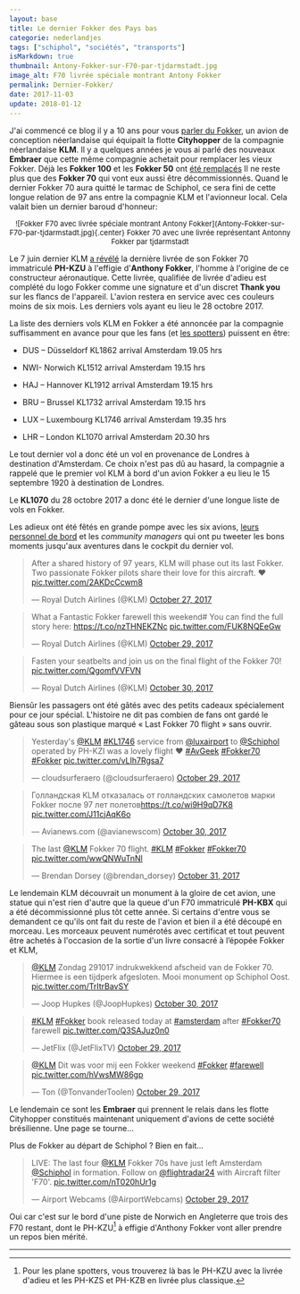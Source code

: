 ```yaml
---
layout: base
title: Le dernier Fokker des Pays bas
categorie: nederlandjes
tags: ["schiphol", "sociétés", "transports"]
isMarkdown: true
thumbnail: Antony-Fokker-sur-F70-par-tjdarmstadt.jpg
image_alt: F70 livrée spéciale montrant Antony Fokker
permalink: Dernier-Fokker/
date: 2017-11-03
update: 2018-01-12
---
```


J'ai commencé ce blog il y a 10 ans pour vous [parler du Fokker](/hier-en-fokker), un avion de conception néerlandaise qui équipait la flotte **Cityhopper** de la compagnie néerlandaise **KLM**. Il y a quelques années je vous ai parlé des nouveaux **Embraer** que cette même compagnie achetait pour remplacer les vieux Fokker. Déjà les **Fokker 100** et les **Fokker 50** ont [été remplacés](/pas-hier-pas-en-fokker) Il ne reste plus que des **Fokker 70** qui vont eux aussi être décommissionnés. Quand le dernier Fokker 70 aura quitté le tarmac de Schiphol, ce sera fini de cette longue relation de 97 ans entre la compagnie KLM et l'avionneur local. Cela valait bien un dernier baroud d'honneur:

<!-- HTML -->
<div style="text-align:center; margin: auto; font-size:small;">
<!-- / HTML -->
![Fokker F70 avec livrée spéciale montrant Antony Fokker](Antony-Fokker-sur-F70-par-tjdarmstadt.jpg){.center}
Fokker 70 avec une livrée représentant Antonny Fokker par tjdarmstadt
<!-- HTML -->
</div>
<!-- / HTML -->

Le 7 juin dernier KLM [a révélé](http://news.klm.com/portrait-of-anthony-fokker-to-adorn-fokker-70-tail/) la dernière livrée de son Fokker 70 immatriculé **PH-KZU** à l'effigie d'**Anthony Fokker**, l'homme à l'origine de ce constructeur aéronautique. Cette livrée, qualifiée de livrée d'adieu est complété du logo Fokker comme une signature et d'un discret **Thank you** sur les flancs de l'appareil. L'avion restera en service avec ces couleurs moins de six mois. Les derniers vols ayant eu lieu le 28 octobre 2017.

La liste des derniers vols KLM en Fokker a été annoncée par la compagnie suffisamment en avance pour que les fans (et [les spotters](/vliegtuigspotters)) puissent en être:
<!--excerpt-->
- DUS – Düsseldorf KL1862 arrival Amsterdam 19.05 hrs

- NWI- Norwich KL1512 arrival Amsterdam 19.15 hrs

- HAJ – Hannover KL1912 arrival Amsterdam 19.15 hrs

- BRU – Brussel KL1732 arrival Amsterdam 19.15 hrs

- LUX – Luxembourg KL1746 arrival Amsterdam 19.35 hrs

- LHR – London KL1070 arrival Amsterdam 20.30 hrs


Le tout dernier vol a donc été un vol en provenance de Londres à destination d'Amsterdam. Ce choix n'est pas dû au hasard, la compagnie a rappelé que le premier vol KLM à bord d'un avion Fokker a eu lieu le 15 septembre 1920 à destination de Londres. 

Le **KL1070** du 28 octobre 2017 a donc été le dernier d'une longue liste de vols en Fokker. 

Les adieux ont été fêtés en grande pompe avec les six avions, [leurs personnel de bord](https://blog.klm.com/our-fokkers-a-fleet-full-of-memories/) et les *community managers* qui ont pu tweeter les bons moments jusqu'aux aventures dans le cockpit du dernier vol.

<!-- HTML -->
<div class="flex flex-col items-center">
<blockquote class="twitter-tweet" data-lang="en"><p lang="en" dir="ltr">After a shared history of 97 years, KLM will phase out its last Fokker. Two passionate Fokker pilots share their love for this aircraft. ♥ <a href="https://t.co/2AKDcCcwm8">pic.twitter.com/2AKDcCcwm8</a></p>&mdash; Royal Dutch Airlines (@KLM) <a href="https://twitter.com/KLM/status/923831217996386304?ref_src=twsrc%5Etfw">October 27, 2017</a></blockquote>
<script async src="https://platform.twitter.com/widgets.js" charset="utf-8"></script>
</div>

<div class="flex flex-col items-center">
<blockquote class="twitter-tweet" data-lang="en"><p lang="en" dir="ltr">What a Fantastic Fokker farewell this weekend# You can find the full story here: <a href="https://t.co/nzTHNEKZNc">https://t.co/nzTHNEKZNc</a> <a href="https://t.co/FUK8NQEeGw">pic.twitter.com/FUK8NQEeGw</a></p>&mdash; Royal Dutch Airlines (@KLM) <a href="https://twitter.com/KLM/status/924688978112106499?ref_src=twsrc%5Etfw">October 29, 2017</a></blockquote>
<script async src="https://platform.twitter.com/widgets.js" charset="utf-8"></script>
</div>

<div class="flex flex-col items-center">
<blockquote class="twitter-tweet" data-lang="en"><p lang="en" dir="ltr">Fasten your seatbelts and join us on the final flight of the Fokker 70! <a href="https://t.co/QgomfVVFVN">pic.twitter.com/QgomfVVFVN</a></p>&mdash; Royal Dutch Airlines (@KLM) <a href="https://twitter.com/KLM/status/925010910502060032?ref_src=twsrc%5Etfw">October 30, 2017</a></blockquote>
<script async src="https://platform.twitter.com/widgets.js" charset="utf-8"></script>
</div>
<!-- / HTML -->

Biensûr les passagers ont été gâtés avec des petits cadeaux spécialement pour ce jour spécial. L'histoire ne dit pas combien de fans ont gardé le gâteau sous son plastique marqué « Last Fokker 70 flight » sans ouvrir.

<!-- HTML -->
<div class="flex flex-col items-center">
<blockquote class="twitter-tweet" data-lang="en"><p lang="en" dir="ltr">Yesterday&#39;s <a href="https://twitter.com/KLM?ref_src=twsrc%5Etfw">@KLM</a> <a href="https://twitter.com/hashtag/KL1746?src=hash&amp;ref_src=twsrc%5Etfw">#KL1746</a> service from <a href="https://twitter.com/luxairport?ref_src=twsrc%5Etfw">@luxairport</a> to <a href="https://twitter.com/Schiphol?ref_src=twsrc%5Etfw">@Schiphol</a> operated by PH-KZI was a lovely flight ♥ <a href="https://twitter.com/hashtag/AvGeek?src=hash&amp;ref_src=twsrc%5Etfw">#AvGeek</a> <a href="https://twitter.com/hashtag/Fokker70?src=hash&amp;ref_src=twsrc%5Etfw">#Fokker70</a> <a href="https://twitter.com/hashtag/Fokker?src=hash&amp;ref_src=twsrc%5Etfw">#Fokker</a> <a href="https://t.co/vLIh7Rgsa7">pic.twitter.com/vLIh7Rgsa7</a></p>&mdash; cloudsurferaero (@cloudsurferaero) <a href="https://twitter.com/cloudsurferaero/status/924558245255090177?ref_src=twsrc%5Etfw">October 29, 2017</a></blockquote>
<script async src="https://platform.twitter.com/widgets.js" charset="utf-8"></script>
</div>
<!-- / HTML -->
<!-- HTML -->
<div class="flex flex-col items-center">
<blockquote class="twitter-tweet" data-lang="en"><p lang="ru" dir="ltr">Голландская KLM отказалась от голландских самолетов марки Fokker после 97 лет полетов<a href="https://t.co/wi9H9qD7K8">https://t.co/wi9H9qD7K8</a> <a href="https://t.co/J11cjAqK6o">pic.twitter.com/J11cjAqK6o</a></p>&mdash; Avianews.com (@avianewscom) <a href="https://twitter.com/avianewscom/status/925062138770665473?ref_src=twsrc%5Etfw">October 30, 2017</a></blockquote>
<script async src="https://platform.twitter.com/widgets.js" charset="utf-8"></script>
</div>
<div class="flex flex-col items-center">
<blockquote class="twitter-tweet" data-lang="en"><p lang="da" dir="ltr">The last <a href="https://twitter.com/KLM?ref_src=twsrc%5Etfw">@KLM</a> Fokker 70 flight. <a href="https://twitter.com/hashtag/KLM?src=hash&amp;ref_src=twsrc%5Etfw">#KLM</a> <a href="https://twitter.com/hashtag/Fokker?src=hash&amp;ref_src=twsrc%5Etfw">#Fokker</a> <a href="https://twitter.com/hashtag/Fokker70?src=hash&amp;ref_src=twsrc%5Etfw">#Fokker70</a> <a href="https://t.co/wwQNWuTnNl">pic.twitter.com/wwQNWuTnNl</a></p>&mdash; Brendan Dorsey (@brendan_dorsey) <a href="https://twitter.com/brendan_dorsey/status/925420177830940672?ref_src=twsrc%5Etfw">October 31, 2017</a></blockquote>
<script async src="https://platform.twitter.com/widgets.js" charset="utf-8"></script>
</div>
<!-- / HTML -->

Le lendemain KLM découvrait un monument à la gloire de cet avion, une statue qui n'est rien d'autre que la queue d'un F70 immatriculé **PH-KBX** qui a été décommissionné plus tôt cette année. Si certains d'entre vous se demandent ce qu'ils ont fait du reste de l'avion et bien il a été découpé en morceau. Les morceaux peuvent numérotés avec certificat et tout peuvent être  achetés à l'occasion de la sortie d'un livre consacré à l’épopée Fokker et KLM,

<!-- HTML -->
<div class="flex flex-col items-center">
<blockquote class="twitter-tweet" data-lang="en"><p lang="nl" dir="ltr"><a href="https://twitter.com/KLM?ref_src=twsrc%5Etfw">@KLM</a> Zondag 291017 indrukwekkend afscheid van de Fokker 70. Hiermee is een tijdperk afgesloten. Mooi monument op Schiphol Oost. <a href="https://t.co/TrItrBavSY">pic.twitter.com/TrItrBavSY</a></p>&mdash; Joop Hupkes (@JoopHupkes) <a href="https://twitter.com/JoopHupkes/status/925114569785331712?ref_src=twsrc%5Etfw">October 30, 2017</a></blockquote>
<script async src="https://platform.twitter.com/widgets.js" charset="utf-8"></script>

</div>
<div class="flex flex-col items-center">
<blockquote class="twitter-tweet" data-lang="en"><p lang="en" dir="ltr"><a href="https://twitter.com/hashtag/KLM?src=hash&amp;ref_src=twsrc%5Etfw">#KLM</a> <a href="https://twitter.com/hashtag/Fokker?src=hash&amp;ref_src=twsrc%5Etfw">#Fokker</a> book released today at <a href="https://twitter.com/hashtag/amsterdam?src=hash&amp;ref_src=twsrc%5Etfw">#amsterdam</a> after <a href="https://twitter.com/hashtag/Fokker70?src=hash&amp;ref_src=twsrc%5Etfw">#Fokker70</a> farewell <a href="https://t.co/Q3SAJuz0n0">pic.twitter.com/Q3SAJuz0n0</a></p>&mdash; JetFlix (@JetFlixTV) <a href="https://twitter.com/JetFlixTV/status/924599424357191681?ref_src=twsrc%5Etfw">October 29, 2017</a></blockquote>
<script async src="https://platform.twitter.com/widgets.js" charset="utf-8"></script>

<blockquote class="twitter-tweet" data-lang="en"><p lang="nl" dir="ltr"><a href="https://twitter.com/KLM?ref_src=twsrc%5Etfw">@KLM</a> Dit was voor mij een Fokker weekend <a href="https://twitter.com/hashtag/Fokker?src=hash&amp;ref_src=twsrc%5Etfw">#Fokker</a> <a href="https://twitter.com/hashtag/farewell?src=hash&amp;ref_src=twsrc%5Etfw">#farewell</a> <a href="https://t.co/hVwsMW86gp">pic.twitter.com/hVwsMW86gp</a></p>&mdash; Ton (@TonvanderToolen) <a href="https://twitter.com/TonvanderToolen/status/924693179865096193?ref_src=twsrc%5Etfw">October 29, 2017</a></blockquote>
<script async src="https://platform.twitter.com/widgets.js" charset="utf-8"></script>

</div>
<!-- / HTML -->

Le lendemain ce sont les **Embraer** qui prennent le relais dans les flotte Cityhopper constitués maintenant uniquement d'avions de cette société brésilienne. Une page se tourne…

Plus de Fokker au départ de Schiphol ? Bien en fait…
<!-- HTML -->
<div class="flex flex-col items-center">
<blockquote class="twitter-tweet" data-lang="en"><p lang="en" dir="ltr">LIVE: The last four <a href="https://twitter.com/KLM?ref_src=twsrc%5Etfw">@KLM</a> Fokker 70s have just left Amsterdam <a href="https://twitter.com/Schiphol?ref_src=twsrc%5Etfw">@Schiphol</a> in formation. Follow on <a href="https://twitter.com/flightradar24?ref_src=twsrc%5Etfw">@flightradar24</a> with Aircraft filter &#39;F70&#39;. <a href="https://t.co/nT020hUr1g">pic.twitter.com/nT020hUr1g</a></p>&mdash; Airport Webcams (@AirportWebcams) <a href="https://twitter.com/AirportWebcams/status/924577074488193025?ref_src=twsrc%5Etfw">October 29, 2017</a></blockquote>
<script async src="https://platform.twitter.com/widgets.js" charset="utf-8"></script>
</div>
<!-- / HTML -->

Oui car c'est sur le bord d'une piste de Norwich en Angleterre que trois des F70 restant, dont le PH-KZU[^1] à effigie d'Anthony Fokker vont aller prendre un repos bien mérité.

---
[^1]: Pour les plane spotters, vous trouverez là bas le PH-KZU avec la livrée d'adieu et les PH-KZS et PH-KZB en livrée plus classique.
<!-- post notes:
https://worldairlinenews.com/2017/09/14/klm-announces-the-last-fokker-70-flights/ 

https://commons.wikimedia.org/wiki/Category:Anthony_Fokker 
https://commons.wikimedia.org/wiki/File:KLM_CityHopper_F-28-4000_PH-CHF_at_LHR_(23450245914).jpg 
https://www.flickr.com/search/?text=ANTHONY%20FOKKER%20KLM&license=2%2C3%2C4%2C5%2C6%2C9 
et l'avion du gov
https://www.flickr.com/photos/108177986@N05/33438488911/ 
https://blog.klm.com/insta-inspiration-october-celebrate-good-times/?WT.mc_id=C_WW_SocialCampaign_Twitter_Editorial_BlogInstagram_blog_null 
www.flightglobal.com/news/articles/pictures-retirement-of-klm-fokker-ends-era-that-be-442696/ 
http://aviationforall.proboards.com/thread/9497/klm-fokker-come-norwich-retirement?page=1
--->
